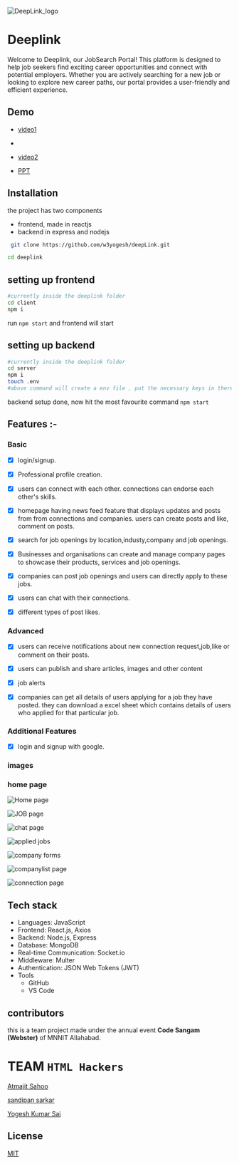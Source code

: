 ![DeepLink_logo](https://github.com/w3yogesh/deepLink/assets/72679078/833d3f4f-fd8c-483c-8ad8-10dc1c739569)


# Deeplink

Welcome to Deeplink, our JobSearch Portal! This platform is designed to help job seekers find exciting career opportunities and connect with potential employers. Whether you are actively searching for a new job or looking to explore new career paths, our portal provides a user-friendly and efficient experience.

## Demo
- [video1](https://youtu.be/uPnz75CTgHY?si=xNZg6UEpCGEjMaNc)
- 
- [video2](https://youtu.be/WaHqghgq9Es?si=HG43dJSAK6ktDu-u)

- [PPT](https://www.canva.com/design/DAF1vlYIRmY/gHViKNpxz8bSNl9IWp_miw/edit)


## Installation

the project has two components

- frontend, made in reactjs
- backend in express and nodejs

```bash
 git clone https://github.com/w3yogesh/deepLink.git
```

```bash
cd deeplink
```

## setting up frontend

```bash
#currently inside the deeplink folder
cd client
npm i
```

run `npm start` and frontend will start

## setting up backend

```bash
#currently inside the deeplink folder
cd server
npm i
touch .env
#above command will create a env file , put the necessary keys in there
```

backend setup done, now hit the most favourite command `npm start`




## Features :-

### Basic

- [x] login/signup.
- [x] Professional profile creation.
- [x] users can connect with each other. connections can endorse each other's skills.
- [x] homepage having news feed feature that displays updates and posts from from connections and companies. users can create posts and like, comment on posts.
- [x] search for job openings by location,industy,company and job openings.
- [x] Businesses and organisations can create and manage company pages to showcase their products, services and job openings.
- [x] companies can post job openings and users can directly apply to these jobs.
- [x] users can chat with their connections.
- [x] different types of post likes.


### Advanced
- [x] users can receive notifications about new connection request,job,like or comment on their posts.
- [x] users can publish and share articles, images and other content
- [x] job alerts
- [x] companies can get all details of users applying for a job they have posted. they can download a excel sheet which contains details of users who applied for that particular job.


### Additional Features

- [x] login and signup with google.





### images

### home page 



![Home page](https://github.com/w3yogesh/deepLink/assets/72679078/6a54dea2-26b2-4272-8b27-703078514a98)


![JOB page](https://github.com/w3yogesh/deepLink/assets/72679078/b55f7540-89f8-4d91-bda7-eb6432e51677)




![chat page](https://github.com/w3yogesh/deepLink/assets/72679078/9b5a2a74-ea25-4304-8fde-b1587aa1569f)




![applied jobs](https://github.com/w3yogesh/deepLink/assets/72679078/573b9ab1-6dfb-4736-8973-1f2df8fbbde6)





![company forms](https://github.com/w3yogesh/deepLink/assets/72679078/606378dc-40f8-4e2d-808d-ece2f6c18098)


![companylist page](https://github.com/w3yogesh/deepLink/assets/72679078/426454fb-9ab5-482b-837e-fcd6e0a6dc4c)


![connection page](https://github.com/w3yogesh/deepLink/assets/72679078/d38ba47c-0615-49f5-9c1c-e4894e8c7708)


## Tech stack
- Languages: JavaScript
- Frontend: React.js, Axios
- Backend: Node.js, Express
- Database: MongoDB
- Real-time Communication: Socket.io
- Middleware: Multer
- Authentication: JSON Web Tokens (JWT)
- Tools
  - GitHub
  - VS Code


## contributors

this is a team project made under the annual event **Code Sangam (Webster)** of MNNIT Allahabad.

# TEAM `HTML Hackers`

[Atmajit Sahoo](https://github.com/atmajitsahu100/)

[sandipan sarkar](https://github.com/Sandipan103/)

[Yogesh Kumar Sai](https://github.com/w3yogesh/)

## License

[MIT](https://choosealicense.com/licenses/mit/)
